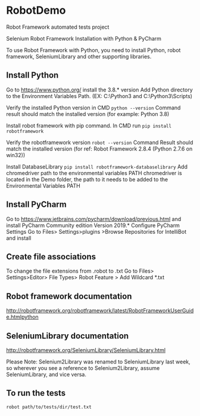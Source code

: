 # RobotDemo
Robot Framework automated tests project


Selenium Robot Framework Installation with Python & PyCharm

To use Robot Framework with Python, you need to install Python, robot framework, SeleniumLibrary and other supporting libraries.


## Install Python
Go to  https://www.python.org/  install the 3.8.* version
Add Python directory to the Environment Variables Path. (EX: C:\Python3 and C:\Python3\Scripts)


Verify the installed Python version in CMD
`python --version`
Command result should match the installed version (for example: Python 3.8)

Install robot framework with pip command. In CMD run
`pip install robotframework`

Verify the  robotframework version
`robot --version`
Command Result should match the installed version (for ref: Robot Framework 2.8.4 (Python 2.7.6 on win32))


Install DatabaseLibrary
`pip install robotframework-databaselibrary`
Add chromedriver path to the environmental variables PATH
chromedriver is located in the Demo folder, the path to it needs to be added to the Environmental Variables  PATH


## Install PyCharm
Go to https://www.jetbrains.com/pycharm/download/previous.html and install PyCharm Community edition Version 2019.*
Configure PyCharm Settings
Go to Files> Settings>plugins >Browse Repositories for IntelliBot and install


##  Create file associations
To change the file extensions  from  .robot  to .txt
Go to Files> Settings>Editor> File Types> Robot Feature > Add Wildcard *.txt


## Robot framework documentation

http://robotframework.org/robotframework/latest/RobotFrameworkUserGuide.htmlpython 


## SeleniumLibrary documentation

http://robotframework.org/SeleniumLibrary/SeleniumLibrary.html

Please Note: Selenium2Library was renamed to SeleniumLibrary last week, so wherever you see a reference to Selenium2Library, assume SeleniumLibrary, and vice versa.

## To run the tests

`robot path/to/tests/dir/test.txt`